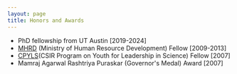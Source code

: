 ```yaml
---
layout: page
title: Honors and Awards
---
```

- PhD fellowship from UT Austin [2019-2024]
- [MHRD](https://mhrd.gov.in/) (Ministry of Human Resource Development) Fellow [2009-2013] 
- [CPYLS](http://csirhrdg.res.in/cpyls.htm)(CSIR Program on Youth for Leadership in Science) Fellow  [2007]
- Mamraj Agarwal Rashtriya Puraskar (Governor's Medal) Award [2007]
